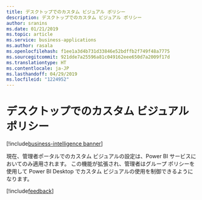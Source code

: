 ```yaml
---
title: デスクトップでのカスタム ビジュアル ポリシー
description: デスクトップでのカスタム ビジュアル ポリシー
author: sranins
ms.date: 01/21/2019
ms.topic: article
ms.service: business-applications
ms.author: rasala
ms.openlocfilehash: f1ee1a3d4b731d33846e52bdffb2f749f48a7775
ms.sourcegitcommit: 921dde7a25596a81c049162eee650d7a2009f17d
ms.translationtype: HT
ms.contentlocale: ja-JP
ms.lasthandoff: 04/29/2019
ms.locfileid: "1224952"
---
```

#  <a name="custom-visual-policy-in-desktop"></a>デスクトップでのカスタム ビジュアル ポリシー
[!include[business-intelligence banner](../../includes/business-intelligence.md)]


現在、管理者ポータルでのカスタム ビジュアルの設定は、Power BI サービスにおいてのみ適用されます。 この機能が拡張され、管理者はグループ ポリシーを使用して Power BI Desktop でカスタム ビジュアルの使用を制御できるようになります。  

[!include[feedback](../includes/service-feedback.md)]
